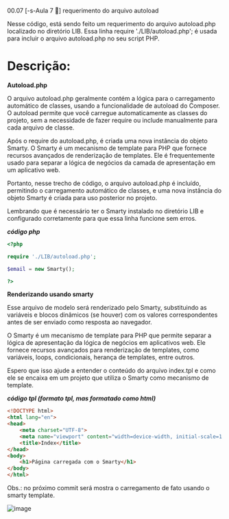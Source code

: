 00.07 [-s-Aula 7 🔽]  requerimento do arquivo autoload

Nesse código, está sendo feito um requerimento do arquivo autoload.php localizado no diretório LIB. Essa linha require './LIB/autoload.php'; é usada para incluir o arquivo autoload.php no seu script PHP.

Descrição:
===========

**Autoload.php**

O arquivo autoload.php geralmente contém a lógica para o carregamento automático de classes, usando a funcionalidade de autoload do Composer. O autoload permite que você carregue automaticamente as classes do projeto, sem a necessidade de fazer require ou include manualmente para cada arquivo de classe.

Após o require do autoload.php, é criada uma nova instância do objeto Smarty. O Smarty é um mecanismo de template para PHP que fornece recursos avançados de renderização de templates. Ele é frequentemente usado para separar a lógica de negócios da camada de apresentação em um aplicativo web.

Portanto, nesse trecho de código, o arquivo autoload.php é incluído, permitindo o carregamento automático de classes, e uma nova instância do objeto Smarty é criada para uso posterior no projeto.

Lembrando que é necessário ter o Smarty instalado no diretório LIB e configurado corretamente para que essa linha funcione sem erros.

***código php***
```php
<?php

require './LIB/autoload.php';

$email = new Smarty();

?>
```

**Renderizando usando smarty**

Esse arquivo de modelo será renderizado pelo Smarty, substituindo as variáveis e blocos dinâmicos (se houver) com os valores correspondentes antes de ser enviado como resposta ao navegador.

O Smarty é um mecanismo de template para PHP que permite separar a lógica de apresentação da lógica de negócios em aplicativos web. Ele fornece recursos avançados para renderização de templates, como variáveis, loops, condicionais, herança de templates, entre outros.

Espero que isso ajude a entender o conteúdo do arquivo index.tpl e como ele se encaixa em um projeto que utiliza o Smarty como mecanismo de template. 

***código tpl (formato tpl, mas formatado como html)***
```html
<!DOCTYPE html>
<html lang="en">
<head>
    <meta charset="UTF-8">
    <meta name="viewport" content="width=device-width, initial-scale=1.0">
    <title>Index</title>
</head>
<body>
    <h1>Página carregada com o Smarty</h1>
</body>
</html>
```

Obs.: no próximo commit será mostra o carregamento de fato usando o smarty template.


![image](https://github.com/H7-Dev/DOCS/assets/93455937/0d68ac4d-71cd-4eb6-afe8-fc3d8abedb30)


